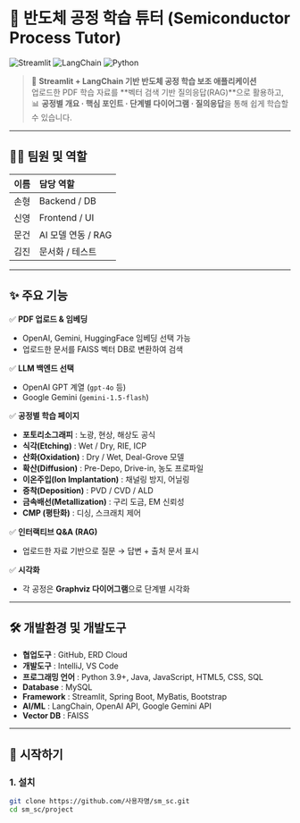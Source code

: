 # 🧪 반도체 공정 학습 튜터 (Semiconductor Process Tutor)

![Streamlit](https://img.shields.io/badge/Framework-Streamlit-FF4B4B?logo=streamlit&logoColor=white)
![LangChain](https://img.shields.io/badge/LLM-LangChain-blue?logo=chainlink&logoColor=white)
![Python](https://img.shields.io/badge/Python-3.9%2B-yellow?logo=python&logoColor=white)

> 📘 **Streamlit + LangChain 기반 반도체 공정 학습 보조 애플리케이션**  
> 업로드한 PDF 학습 자료를 **벡터 검색 기반 질의응답(RAG)**으로 활용하고,  
> 📊 **공정별 개요 · 핵심 포인트 · 단계별 다이어그램 · 질의응답**을 통해 쉽게 학습할 수 있습니다.

---

## 👨‍💻 팀원 및 역할

| 이름 | 담당 역할 |
|:----:|:----------|
| 손형 | Backend / DB |
| 신영 | Frontend / UI |
| 문건 | AI 모델 연동 / RAG |
| 김진 | 문서화 / 테스트 |

---

## ✨ 주요 기능

✅ **PDF 업로드 & 임베딩**  
- OpenAI, Gemini, HuggingFace 임베딩 선택 가능  
- 업로드한 문서를 FAISS 벡터 DB로 변환하여 검색  

✅ **LLM 백엔드 선택**  
- OpenAI GPT 계열 (`gpt-4o` 등)  
- Google Gemini (`gemini-1.5-flash`)  

✅ **공정별 학습 페이지**  
- **포토리소그래피** : 노광, 현상, 해상도 공식  
- **식각(Etching)** : Wet / Dry, RIE, ICP  
- **산화(Oxidation)** : Dry / Wet, Deal-Grove 모델  
- **확산(Diffusion)** : Pre-Depo, Drive-in, 농도 프로파일  
- **이온주입(Ion Implantation)** : 채널링 방지, 어닐링  
- **증착(Deposition)** : PVD / CVD / ALD  
- **금속배선(Metallization)** : 구리 도금, EM 신뢰성  
- **CMP (평탄화)** : 디싱, 스크래치 제어  

✅ **인터랙티브 Q&A (RAG)**  
- 업로드한 자료 기반으로 질문 → 답변 + 출처 문서 표시  

✅ **시각화**  
- 각 공정은 **Graphviz 다이어그램**으로 단계별 시각화  

---

## 🛠 개발환경 및 개발도구

- **협업도구** : GitHub, ERD Cloud  
- **개발도구** : IntelliJ, VS Code  
- **프로그래밍 언어** : Python 3.9+, Java, JavaScript, HTML5, CSS, SQL  
- **Database** : MySQL  
- **Framework** : Streamlit, Spring Boot, MyBatis, Bootstrap  
- **AI/ML** : LangChain, OpenAI API, Google Gemini API  
- **Vector DB** : FAISS  

---

## 🚀 시작하기

### 1. 설치
```bash
git clone https://github.com/사용자명/sm_sc.git
cd sm_sc/project
